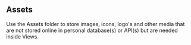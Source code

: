 ## Assets

Use the Assets folder to store images, icons, logo's and other media that are not stored online in personal database(s) or API(s) but are needed inside Views.